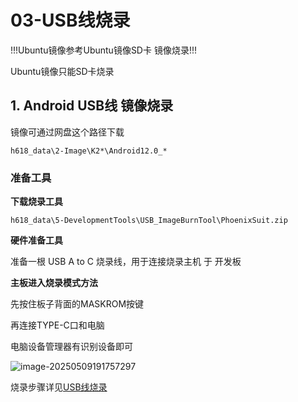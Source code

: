 # 03-USB线烧录

!!!Ubuntu镜像参考Ubuntu镜像SD卡 镜像烧录!!!

Ubuntu镜像只能SD卡烧录

## 1. Android USB线 镜像烧录

镜像可通过网盘这个路径下载

``` 
h618_data\2-Image\K2*\Android12.0_*
```



### 准备工具

**下载烧录工具**

```
h618_data\5-DevelopmentTools\USB_ImageBurnTool\PhoenixSuit.zip
```

**硬件准备工具**

准备一根 USB A to C 烧录线，用于连接烧录主机 于 开发板



**主板进入烧录模式方法**

先按住板子背面的MASKROM按键 

再连接TYPE-C口和电脑

电脑设备管理器有识别设备即可

![image-20250509191757297](http://tanzhtanzh.oss-cn-shenzhen.aliyuncs.com/img/image-20250509191757297.png)

烧录步骤详见[USB线烧录](../../../common/zh/allwinner/USB线烧录.md)
